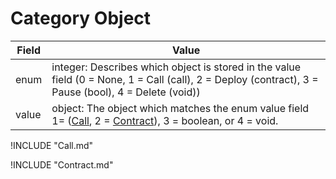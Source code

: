 # Category Object

| Field | Value |
|-------|-------|
| enum | integer: Describes which object is stored in the value field (0 = None, 1 = Call (call), 2 = Deploy (contract), 3 = Pause (bool), 4 = Delete (void)) |
| value | object: The object which matches the enum value field 1= ([Call](#Call-Object), 2 = [Contract](#Contract-Object)), 3 = boolean, or 4 = void. |

!INCLUDE "Call.md"

!INCLUDE "Contract.md"
